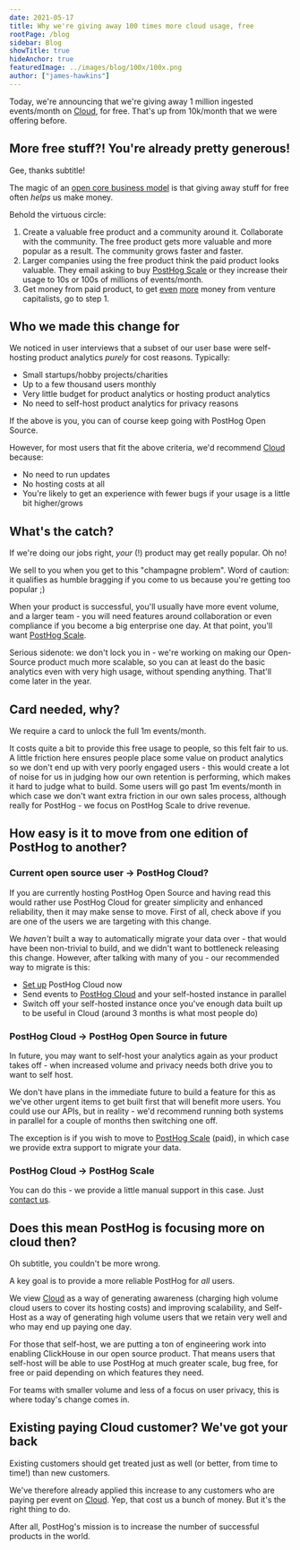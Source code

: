 ```yaml
---
date: 2021-05-17
title: Why we're giving away 100 times more cloud usage, free
rootPage: /blog
sidebar: Blog
showTitle: true
hideAnchor: true
featuredImage: ../images/blog/100x/100x.png
author: ["james-hawkins"]
---
```


Today, we're announcing that we're giving away 1 million ingested events/month on [Cloud](https://app.posthog.com/signup), for free. That's up from 10k/month that we were offering before.

## More free stuff?! You're already pretty generous!

Gee, thanks subtitle!

The magic of an [open core business model](https://www.youtube.com/watch?v=L1Ovbzs7vyo) is that giving away stuff for free often _helps_ us make money.

Behold the virtuous circle:

1. Create a valuable free product and a community around it. Collaborate with the community. The free product gets more valuable and more popular as a result. The community grows faster and faster.
1. Larger companies using the free product think the paid product looks valuable. They email asking to buy [PostHog Scale](/pricing) or they increase their usage to 10s or 100s of millions of events/month.
1. Get money from paid product, to get [even](raising-3m-for-os) [more](posthog-announces-9-million-dollar-series-A) money from venture capitalists, go to step 1.

## Who we made this change for

We noticed in user interviews that a subset of our user base were self-hosting product analytics _purely_ for cost reasons. Typically:

* Small startups/hobby projects/charities
* Up to a few thousand users monthly
* Very little budget for product analytics or hosting product analytics
* No need to self-host product analytics for privacy reasons

If the above is you, you can of course keep going with PostHog Open Source.

However, for most users that fit the above criteria, we'd recommend [Cloud](https://app.posthog.com/signup) because:

* No need to run updates
* No hosting costs at all
* You're likely to get an experience with fewer bugs if your usage is a little bit higher/grows

## What's the catch?

If we're doing our jobs right, *your* (!) product may get really popular. Oh no!

We sell to you when you get to this "champagne problem". Word of caution: it qualifies as humble bragging if you come to us because you're getting too popular ;)

When your product is successful, you'll usually have more event volume, and a larger team - you will need features around collaboration or even compliance if you become a big enterprise one day. At that point, you'll want [PostHog Scale](/pricing).

Serious sidenote: we don't lock you in - we're working on making our Open-Source product much more scalable, so you can at least do the basic analytics even with very high usage, without spending anything. That'll come later in the year.

## Card needed, why?

We require a card to unlock the full 1m events/month.

It costs quite a bit to provide this free usage to people, so this felt fair to us. A little friction here ensures people place some value on product analytics so we don't end up with very poorly engaged users - this would create a lot of noise for us in judging how our own retention is performing, which makes it hard to judge what to build. Some users will go past 1m events/month in which case we don't want extra friction in our own sales process, although really for PostHog - we focus on PostHog Scale to drive revenue.

## How easy is it to move from one edition of PostHog to another?

### Current open source user -> PostHog Cloud?

If you are currently hosting PostHog Open Source and having read this would rather use PostHog Cloud for greater simplicity and enhanced reliability, then it may make sense to move. First of all, check above if you are one of the users we are targeting with this change.

We _haven't_ built a way to automatically migrate your data over - that would have been non-trivial to build, and we didn't want to bottleneck releasing this change. However, after talking with many of you - our recommended way to migrate is this:

* [Set up](https://app.posthog.com/signup) PostHog Cloud now
* Send events to [PostHog Cloud](https://app.posthog.com/signup) and your self-hosted instance in parallel
* Switch off your self-hosted instance once you've enough data built up to be useful in Cloud (around 3 months is what most people do)

### PostHog Cloud -> PostHog Open Source in future

In future, you may want to self-host your analytics again as your product takes off - when increased volume and privacy needs both drive you to want to self host.

We don't have plans in the immediate future to build a feature for this as we've other urgent items to get built first that will benefit more users. You could use our APIs, but in reality - we'd recommend running both systems in parallel for a couple of months then switching one off.

The exception is if you wish to move to [PostHog Scale](/pricing) (paid), in which case we provide extra support to migrate your data.

### PostHog Cloud -> PostHog Scale

You can do this - we provide a little manual support in this case. Just [contact us](https://share.hsforms.com/1-IVCY9gNRvaZBajMt_UPIg4559u).

## Does this mean PostHog is focusing more on cloud then?

Oh subtitle, you couldn't be more wrong.

A key goal is to provide a more reliable PostHog for _all_ users.

We view [Cloud](https://app.posthog.com/signup) as a way of generating awareness (charging high volume cloud users to cover its hosting costs) and improving scalability, and Self-Host as a way of generating high volume users that we retain very well and who may end up paying one day.

For those that self-host, we are putting a ton of engineering work into enabling ClickHouse in our open source product. That means users that self-host will be able to use PostHog at much greater scale, bug free, for free or paid depending on which features they need.

For teams with smaller volume and less of a focus on user privacy, this is where today's change comes in.

## Existing paying Cloud customer? We've got your back

Existing customers should get treated just as well (or better, from time to time!) than new customers.

We've therefore already applied this increase to any customers who are paying per event on [Cloud](https://app.posthog.com/signup). Yep, that cost us a bunch of money. But it's the right thing to do.

After all, PostHog's mission is to increase the number of successful products in the world.
